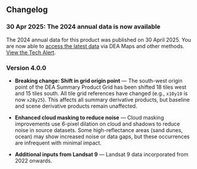 ## Changelog

### 30 Apr 2025: The 2024 annual data is now available

The 2024 annual data for this product was published on 30 April 2025. You are now able to [access the latest data](./?tab=access) via DEA Maps and other methods. [View the Tech Alert](https://communication.ga.gov.au/link/id/zzzz6811775c5a24b812Pzzzz6567c8b713b5b826/page.html).

### Version 4.0.0

- **Breaking change: Shift in grid origin point** — The south-west origin point of the DEA Summary Product Grid has been shifted 18 tiles west and 15 tiles south. All tile grid references have changed (e.g., `x10y10` is now `x28y25`). This affects all summary derivative products, but baseline and scene derivative products remain unaffected.

- **Enhanced cloud masking to reduce noise** — Cloud masking improvements use 6-pixel dilation on cloud and shadows to reduce noise in source datasets. Some high-reflectance areas (sand dunes, ocean) may show increased noise or data gaps, but these occurrences are infrequent with minimal impact.

- **Additional inputs from Landsat 9** — Landsat 9 data incorporated from 2022 onwards.
